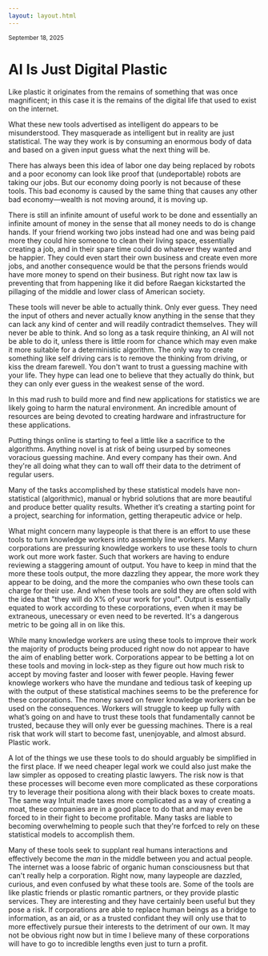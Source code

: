 ```yaml
---
layout: layout.html
---
```


<small>September 18, 2025</small>

# AI Is Just Digital Plastic

Like plastic it originates from the remains of something that was once magnificent; in this case it is the remains of the digital life that used to exist on the internet.

What these new tools advertised as intelligent do appears to be misunderstood. They masquerade as intelligent but in reality are just statistical. The way they work is by consuming an enormous body of data and based on a given input guess what the next thing will be.

There has always been this idea of labor one day being replaced by robots and a poor economy can look like proof that (undeportable) robots are taking our jobs. But our economy doing poorly is not because of these tools. This bad economy is caused by the same thing that causes any other bad economy—wealth is not moving around, it is moving up.

There is still an infinite amount of useful work to be done and essentially an infinite amount of money in the sense that all money needs to do is change hands. If your friend working two jobs instead had one and was being paid more they could hire someone to clean their living space, essentially creating a job, and in their spare time could do whatever they wanted and be happier. They could even start their own business and create even more jobs, and another consequence would be that the persons friends would have more money to spend on their business. But right now tax law is preventing that from happening like it did before Raegan kickstarted the pillaging of the middle and lower class of American society.

These tools will never be able to actually think. Only ever guess. They need the input of others and never actually know anything in the sense that they can lack any kind of center and will readily contradict themselves. They will never be able to think. And so long as a task require thinking, an AI will not be able to do it, unless there is little room for chance which may even make it more suitable for a deterministic algorithm. The only way to create something like self driving cars is to remove the thinking from driving, or kiss the dream farewell. You don't want to trust a guessing machine with your life. They hype can lead one to believe that they actually do think, but they can only ever guess in the weakest sense of the word.

In this mad rush to build more and find new applications for statistics we are likely going to harm the natural environment. An incredible amount of resources are being devoted to creating hardware and infrastructure for these applications.

Putting things online is starting to feel a little like a sacrifice to the algorithms. Anything novel is at risk of being usurped by someones voracious guessing machine. And every company has their own. And they're all doing what they can to wall off their data to the detriment of regular users.

Many of the tasks accomplished by these statistical models have non-statistical (algorithmic), manual or hybrid solutions that are more beautiful and produce better quality results. Whether it’s creating a starting point for a project, searching for information, getting therapeutic advice or help.

What might concern many laypeople is that there is an effort to use these tools to turn knowledge workers into assembly line workers. Many corporations are pressuring knowledge workers to use these tools to churn work out more work faster. Such that workers are having to endure reviewing a staggering amount of output. You have to keep in mind that the more these tools output, the more dazzling they appear, the more work they appear to be doing, and the more the companies who own these tools can charge for their use. And when these tools are sold they are often sold with the idea that "they will do X% of your work for you!". Output is essentially equated to work according to these corporations, even when it may be extraneous, unecessary or even need to be reverted. It's a dangerous metric to be going all in on like this.

While many knowledge workers are using these tools to improve their work the majority of products being produced right now do not appear to have the aim of enabling better work. Corporations appear to be betting a lot on these tools and moving in lock-step as they figure out how much risk to accept by moving faster and looser with fewer people. Having fewer knowlege workers who have the mundane and tedious task of keeping up with the output of these statistical machines seems to be the preference for these corporations. The money saved on fewer knowledge workers can be used on the consequences. Workers will struggle to keep up fully with what’s going on and have to trust these tools that fundamentally cannot be trusted, because they will only ever be guessing machines. There is a real risk that work will start to become fast, unenjoyable, and almost absurd. Plastic work.

A lot of the things we use these tools to do should arguably be simplified in the first place. If we need cheaper legal work we could also just make the law simpler as opposed to creating plastic lawyers. The risk now is that these processes will become even more complicated as these corporations try to leverage their positiona along with their black boxes to create moats. The same way Intuit made taxes more complicated as a way of creating a moat, these companies are in a good place to do that and may even be forced to in their fight to become profitable. Many tasks are liable to becoming overwhelming to people such that they're forfced to rely on these statistical models to accomplish them.

Many of these tools seek to supplant real humans interactions and effectively become the _man_ in the middle between you and actual people. The internet was a loose fabric of organic human consciousness but that can't really help a corporation. Right now, many laypeople are dazzled, curious, and even confused by what these tools are. Some of the tools are like plastic friends or plastic romantic partners, or they provide plastic services. They are interesting and they have certainly been useful but they pose a risk. If corporations are able to replace human beings as a bridge to information, as an aid, or as a trusted confidant they will only use that to more effectively pursue their interests to the detriment of our own. It may not be obvious right now but in time I believe many of these corporations will have to go to incredible lengths even just to turn a profit.
